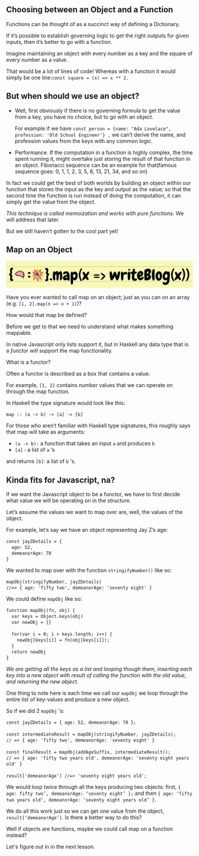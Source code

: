 ## Choosing between an Object and a Function



Functions can be thought of as a succinct way of defining a Dictionary. 

If it’s possible to establish governing logic to get the right outputs for given inputs, then it’s better to go with a function.

Imagine maintaining an object with every number as a key and the square of every number as a value.

That would be a lot of lines of code! Whereas with a function it would simply be one line:`const square = (x) => x ** 2.`

## But when should we use an object?

* Well, first obviously if there is no governing formula to get the value from a key, you have no choice, but to go with an object.
  
   For example if we have
   `const person = {name: "Ada Lovelace", profession: 'Old School Engineer'} ,` we can’t derive the name, and profession values from the keys with any common logic.

* Performance. If the computation in a function is highly complex, the time spent running it, might overtake just storing the result of that function in an object. Fibonacci sequence can be an example for that(famous sequence goes: 0, 1, 1, 2, 3, 5, 8, 13, 21, 34, and so on)
  

In fact we could get the best of both worlds by building an object within our function that stores the input as the key and output as the value; so that the second time the function is run instead of doing the computation, it can simply get the value from the object.

*This technique is called memoization and works with pure functions.* We will address that later.

But we still haven’t gotten to the cool part yet!


## Map on an Object

![](https://github.com/ChickenKyiv/awesome-js-essentials/blob/master/main-folder2/images/article7-folder/5jBZ0vOcmLboSeV67vHIMo9P6u63-svl432v3.png)

Have you ever wanted to call map on an object; just as you can on an array (e.g. `[1, 2].map(n => n + 1)`)? 

How would that map be defined?

Before we get to that we need to understand what makes something mappable.

 In native Javascript only lists support it, but in Haskell any data type that is a *functor will* support the map functionality.

What is a functor? 

Often a functor is described as a box that contains a value. 

For example, `[1, 2]` contains number values that we can operate on through the map function.

In Haskell the type signature would look like this: 

```map :: (a -> b) -> [a] -> [b]
map :: (a -> b) -> [a] -> [b]
```

For those who aren’t familiar with Haskell type signatures, this roughly says that map will take as arguments:

* `(a -> b):` a function that takes an input `a` and produces `b`
* `[a]` : a list of `a` ‘s

and returns `[b]`: a list of `b` 's.


## Kinda fits for Javascript, na?

If we want the Javascript object to be a functor, 
we have to first decide what value we will be operating on in the structure. 

Let’s assume the values we want to map over are, well, the values of the object.

For example, let’s say we have an object representing Jay Z’s age:

```
const jayZDetails = { 
  age: 52,
  demeanorAge: 78 
}
```

We wanted to map over with the function `stringifyNumber()` like so:

```
mapObj(stringifyNumber, jayZDetails) 
//=> { age: 'fifty two', demeanorAge: 'seventy eight' }
```

We could define `mapObj` like so:
```
function mapObj(fn, obj) {
  var keys = Object.keys(obj)
  var newObj = {}

  for(var i = 0; i < keys.length; i++) {
    newObj[keys[i]] = fn(obj[keys[i]]);
  }
  return newObj
}
```

*We are getting all the keys as a list and looping though them, inserting each key into a new object with result of calling the function with the old value, and returning the new object.*

One thing to note here is each time we call our `mapObj` we loop through the entire list of key-values and produce a new object. 

So if we did 2 `mapObj` 's:

```
const jayZDetails = { age: 52, demeanorAge: 78 };

const intermediateResult = mapObj(stringifyNumber, jayZDetails);
// => { age: 'fifty two', demeanorAge: 'seventy eight' }

const finalResult = mapObj(addAgeSuffix, intermediateResult));
// => { age: 'fifty two years old', demeanorAge: 'seventy eight years old' }

result['demeanorAge'] //=> 'seventy eight years old';
```

We would loop twice through all the keys producing two objects: first,
 `{ age: fifty two’, demeanorAge: ‘seventy eight’ };` 
 and then 
 `{ age: ‘fifty two years old’, demeanorAge: ‘seventy eight years old’ }`.

We do all this work just so we can get one value from the object, `result[‘demeanorAge’]`. 
Is there a better way to do this? 

Well if objects are functions, maybe we could call map on a function instead?

Let's figure out in in the next lesson.